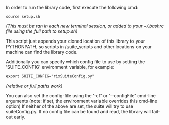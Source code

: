 In order to run the library code, first execute the following cmd:
```
source setup.sh
```
_(This must be ran in each new terminal session, or added to your ~/.bashrc file using the full path to setup.sh)_

This script just appends your cloned location of this library to your PYTHONPATH, so scripts in /suite_scripts and other locations on your machine can find the library code.

Additionally you can specify which config file to use by setting the 'SUITE_CONFIG' environment variable, for example:
```
export SUITE_CONFIG="rixSuiteConfig.py" 
```
_(relative or full paths work)_

You can also set the config-file using the '-cf' or '--configFile' cmd-line arguments (note: if set, the environment variable overrides this cmd-line option)
If neither of the above are set, the suite will try to use suiteConfig.py. If no config file can be found and read, the library will fail-out early.